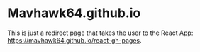 # Mavhawk64.github.io
This is just a redirect page that takes
the user to the React App:
https://mavhawk64.github.io/react-gh-pages.
